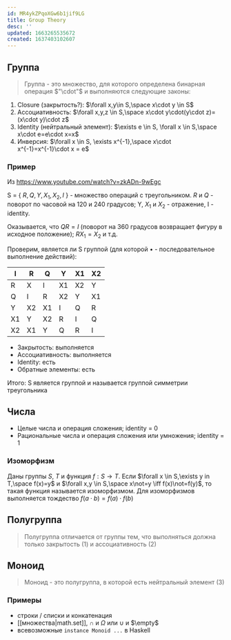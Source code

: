 ```yaml
---
id: MR4ykZPqoXGw6b1jif9LG
title: Group Theory
desc: ''
updated: 1663265535672
created: 1637403102607
---
```



## Группа
> Группа - это множество, для которого определена бинарная операция $"\cdot"$ и выполняются следующие законы:
1. Closure (закрытость?): $\forall x,y\in S,\space x\cdot y \in S$
2. Ассоциативность: $\forall x,y,z \in S,\space x\cdot y\cdot(y\cdot z)=(x\cdot y)\cdot z$
3. Identity (нейтральный элемент): $\exists e \in S, \forall x \in S,\space x\cdot e=e\cdot x=x$
4. Инверсия: $\forall x \in S, \exists x^{-1},\space x\cdot x^{-1}=x^{-1}\cdot x = e$

### Пример
Из https://www.youtube.com/watch?v=zkADn-9wEgc

S = { $R,Q,Y,X_1, X_2,I$ } - множество операций с треугольником. $R$ и $Q$ - поворот по часовой на 120 и 240 градусов; Y, $X_1$ и $X_2$ - отражение, I - identity.

Оказывается, что $QR = I$ (поворот на 360 градусов возвращает фигуру в исходное положение); $RX_1=X_2$ и т.д.

Проверим, является ли S группой (для которой $\bullet$ - последовательное выполнение действий):

I  | R | Q | Y | X1 | X2
-- | - | - | - | -- | --
R  | X | I | X1| X2 | Y
Q  | I | R | X2| Y  | X1
Y  | X2|X1 | I | Q  | R
X1 | Y |X2 | R | I  | Q
X2 |X1 | Y | Q | R  | I

- Закрытость: выполняется
- Ассоциативность: выполняется
- Identity: есть
- Обратные элементы: есть

Итого: S является группой и называется группой симметрии треугольника

## Числа
* Целые числа и операция сложения; identity = 0
* Рациональные числа и операция сложения или умножения; identity = 1

### Изоморфизм
Даны группы $S$, $T$ и функция $f: S\to T$.
Если $\forall x \in S,\exists y in T,\space f(x)=y$ и $\forall x,y \in S,\space x\not=y \iff f(x)\not=f(y)$, то такая функция называется изоморфизмом. Для изоморфизмов выполняется тождество $f(a\cdot b)=f(a)\cdot f(b)$ 

## Полугруппа
> Полугруппа отличается от группы тем, что выполняться должна только закрытость (1) и ассоциативность (2)

## Моноид
> Моноид - это полугруппа, в которой есть нейтральный элемент (3)

### Примеры
* строки / списки и конкатенация
* [[множества|math.set]], $\cap$ и $\Omega$ или $\cup$ и $\empty$
* всевозможные `instance Monoid ...` в Haskell